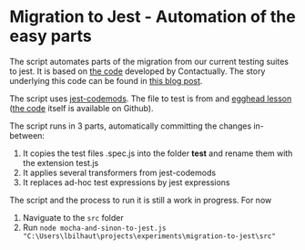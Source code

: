 # Migration to Jest - Automation of the easy parts

The script automates parts of the migration from our current testing suites to jest.
It is based on [the code](https://gist.github.com/apiv/02b0b5b70bd752304bc8c7e940a5ea29) developed by Contactually. The story underlying  this code can be found in [this blog post](https://labs.contactually.com/migrating-2-000-specs-from-karma-to-jest-25dd8b0f3cfb).

The script uses [jest-codemods](https://github.com/skovhus/jest-codemods/blob/master/README.md). The file to test is from and [egghead lesson](https://egghead.io/lessons/jest-automate-your-migration-to-jest-using-codemods) ([the code](https://github.com/avanslaars/jest-codemods-lesson/tree/master) itself is available on Github).

The script runs in 3 parts, automatically committing the changes in-between:
1. It copies the test files .spec.js into the folder __test__ and rename them with the extension test.js
2. It applies several transformers from jest-codemods
3. It replaces ad-hoc test expressions by jest expressions

The script and the process to run it is still a work in progress. For now
1. Naviguate to the `src` folder
2. Run `node mocha-and-sinon-to-jest.js "C:\Users\lbilhaut\projects\experiments\migration-to-jest\src"`


